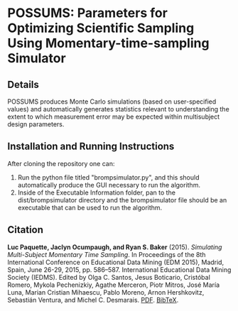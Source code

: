 # POSSUMS: Parameters for Optimizing Scientific Sampling Using Momentary-time-sampling Simulator
## Details
POSSUMS produces Monte Carlo simulations (based on user-specified values) and automatically generates statistics relevant to understanding the extent to which measurement error may be expected within multisubject design parameters. 
## Installation and Running Instructions
After cloning the repository one can:
1. Run the python file titled "brompsimulator.py", and this should automatically produce the GUI necessary to run the algorithm.
2. Inside of the Executable Information folder, pan to the dist/brompsimulator directory and the brompsimulator file should be an executable that can be used to run the algorithm.
## Citation
**Luc Paquette, Jaclyn Ocumpaugh, and Ryan S. Baker** (2015). *Simulating Multi-Subject Momentary Time Sampling*. In Proceedings of the 8th International Conference on Educational Data Mining (EDM 2015), Madrid, Spain, June 26-29, 2015, pp. 586–587. International Educational Data Mining Society (IEDMS). Edited by Olga C. Santos, Jesus Boticario, Cristóbal Romero, Mykola Pechenizkiy, Agathe Merceron, Piotr Mitros, José María Luna, Marian Cristian Mihaescu, Pablo Moreno, Arnon Hershkovitz, Sebastián Ventura, and Michel C. Desmarais. [PDF](http://www.educationaldatamining.org/EDM2015/proceedings/poster586-587.pdf). [BibTeX](https://dblp.org/rec/conf/edm/PaquetteOB15.bib).
